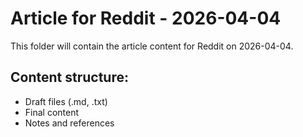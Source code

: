 # Article for Reddit - 2026-04-04

This folder will contain the article content for Reddit on 2026-04-04.

## Content structure:
- Draft files (.md, .txt)
- Final content
- Notes and references
